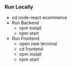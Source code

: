 ### Run Locally


- cd node-react-ecommerce
- Run Backend
  - npm install
  - npm start
- Run Frontend
  - open new terminal
  - cd frontend
  - npm install
  - npm start
